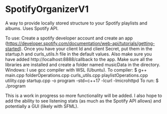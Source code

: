 # SpotifyOrganizerV1
A way to provide locally stored structure to your Spotify playlists and albums. Uses Spotify API.

To use: Create a spotify developer account and create an app (https://developer.spotify.com/documentation/web-api/tutorials/getting-started). Once you have your client Id and client Secret, put them in the startup.h and curls_utils.h file in the default values. Also make sure you have added http://localhost:8888/callback to the app. Make sure all the libraries are installed and create a folder named musicData in the directory. Windows: I use gcc compiler with WSL (Ubuntu). To compiler: $ g++ main.cpp folderOperations.cpp curls_utils.cpp playlistOperations.cpp utility.cpp startup.cpp -o program -std=c++17 -lcurl -lmicrohttpd To run: $ ./program

This is a work in progress so more functionality will be added. I also hope to add the ability to see listening stats (as much as the Spotify API allows) and potentially a GUI (likely with SFML).
